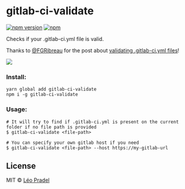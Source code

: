 # gitlab-ci-validate

[![npm version](https://badge.fury.io/js/gitlab-ci-validate.svg)](https://badge.fury.io/js/gitlab-ci-validate)
[![npm](https://img.shields.io/npm/dm/gitlab-ci-validate.svg)](https://www.npmjs.com/package/gitlab-ci-validate)

Checks if your .gitlab-ci.yml file is valid.

Thanks to [@FGRibreau](https://github.com/FGRibreau) for the post about [validating .gitlab-ci.yml files](http://blog.fgribreau.com/2017/04/validate-gitlab-gitlab-ciyml-one-liner.html)!

![](assets/example.gif)

### Install:

```
yarn global add gitlab-ci-validate
npm i -g gitlab-ci-validate
```

### Usage:

```
# It will try to find if .gitlab-ci.yml is present on the current folder if no file path is provided
$ gitlab-ci-validate <file-path>

# You can specify your own gitlab host if you need
$ gitlab-ci-validate <file-path> --host https://my-gitlab-url
```

## License

MIT © [Léo Pradel](https://www.leopradel.com/)
